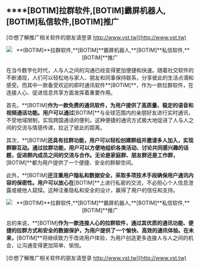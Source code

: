 ## ****[BOTIM]**拉群软件,**[BOTIM]**霸屏机器人,**[BOTIM]**私信软件,**[BOTIM]**推广**

[😍想了解推广相关软件的朋友请登录 http://www.vst.tw](http://www.vst.tw)

 <center><img src="https://vst.tw/MP4/tuiguang/png/2.png" alt="**[BOTIM]**拉群软件,**[BOTIM]**霸屏机器人,**[BOTIM]**私信软件,**[BOTIM]**推广"></center>

在当今数字化时代，人与人之间的沟通已经变得更加便捷和快速。随着社交软件的不断涌现，人们可以轻松地与家人、朋友和同事保持联系，分享彼此的生活点滴和感受。而其中一款备受欢迎的即时通讯软件**[BOTIM]**，作为一款拉群软件，在连接人心、促进信息共享方面发挥着重要作用。

首先，**[BOTIM]**作为一款免费的通讯软件，为用户提供了高质量、稳定的语音和视频通话功能。用户可以通过**[BOTIM]**与全球范围内的亲朋好友进行实时通讯，不受地域限制，实现跨国通话的便利。这种便捷的通讯方式极大地促进了人与人之间的交流与情感传递，拉近了彼此的距离。

其次，**[BOTIM]**还具有拉群功能，用户可以轻松创建群组并邀请多人加入，实现群聊互动。通过拉群功能，用户可以方便地组织各类活动、讨论共同感兴趣的话题，促进群内成员之间的交流与合作。无论是家庭群、朋友群还是工作群，**[BOTIM]**都为用户提供了一个便捷、安全的群聊空间。

此外，**[BOTIM]**还注重用户隐私和数据安全，采取多项技术手段确保用户通讯内容的保密性。用户可以放心在**[BOTIM]**上进行私密的交流，不必担心个人信息泄露或被他人窥探。这种注重隐私和安全的设计，赢得了用户的信任和支持。

 <center><img src="https://vst.tw/MP4/tuiguang/png/1.png" alt="**[BOTIM]**拉群软件,**[BOTIM]**霸屏机器人,**[BOTIM]**私信软件,**[BOTIM]**推广"></center>

总的来说，**[BOTIM]**作为一款连接人心的拉群软件，通过其优质的通讯功能、便捷的拉群方式和安全的数据保护，为用户提供了一个愉快、高效的通讯体验。在未来，**[BOTIM]**将继续致力于改进用户体验，为用户创造更多连接人与人之间的机会，让沟通变得更加简单、愉悦。

[😍想了解推广相关软件的朋友请登录 http://www.vst.tw](http://www.vst.tw)




